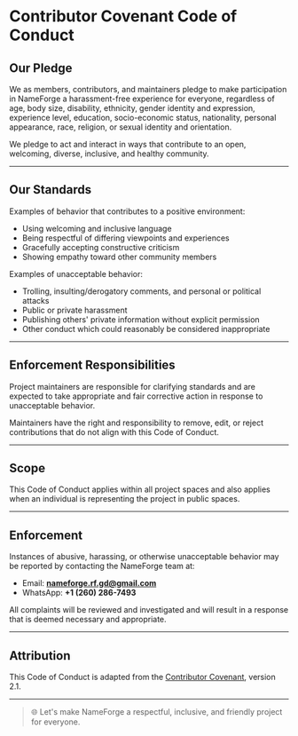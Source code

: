 # Contributor Covenant Code of Conduct

## Our Pledge

We as members, contributors, and maintainers pledge to make participation in NameForge a harassment-free experience for everyone, regardless of age, body size, disability, ethnicity, gender identity and expression, experience level, education, socio-economic status, nationality, personal appearance, race, religion, or sexual identity and orientation.

We pledge to act and interact in ways that contribute to an open, welcoming, diverse, inclusive, and healthy community.

---

## Our Standards

Examples of behavior that contributes to a positive environment:
- Using welcoming and inclusive language
- Being respectful of differing viewpoints and experiences
- Gracefully accepting constructive criticism
- Showing empathy toward other community members

Examples of unacceptable behavior:
- Trolling, insulting/derogatory comments, and personal or political attacks
- Public or private harassment
- Publishing others' private information without explicit permission
- Other conduct which could reasonably be considered inappropriate

---

## Enforcement Responsibilities

Project maintainers are responsible for clarifying standards and are expected to take appropriate and fair corrective action in response to unacceptable behavior.

Maintainers have the right and responsibility to remove, edit, or reject contributions that do not align with this Code of Conduct.

---

## Scope

This Code of Conduct applies within all project spaces and also applies when an individual is representing the project in public spaces.

---

## Enforcement

Instances of abusive, harassing, or otherwise unacceptable behavior may be reported by contacting the NameForge team at:

- Email: **nameforge.rf.gd@gmail.com**  
- WhatsApp: **+1 (260) 286-7493**

All complaints will be reviewed and investigated and will result in a response that is deemed necessary and appropriate.

---

## Attribution

This Code of Conduct is adapted from the [Contributor Covenant](https://www.contributor-covenant.org), version 2.1.

---

> 🌐 Let's make NameForge a respectful, inclusive, and friendly project for everyone.
